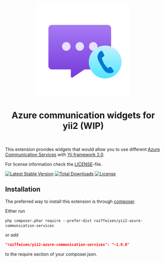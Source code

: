 <p align="center">
    <a href="https://azure.microsoft.com/en-us/services/communication-services/" target="_blank">
        <img src="./docs/acs_logo.png" height="300" width="300" title="Azure communication services" alt="Azure communication services logo">
    </a>
    <h1 align="center">Azure communication widgets for yii2 (WIP)</h1>
    <br>
</p>

This extension provides widgets that would allow you to use different [Azure Communication Services](https://azure.microsoft.com/en-us/services/communication-services)
with [Yii framework 2.0](http://www.yiiframework.com).

For license information check the [LICENSE](LICENSE.md)-file.

[![Latest Stable Version](https://poser.pugx.org/raiffeisen/yii2-azure-communication-services/v/stable?style=flat-square)](https://packagist.org/packages/raiffeisen/yii2-azure-communication-services)
[![Total Downloads](https://poser.pugx.org/raiffeisen/yii2-azure-communication-services/downloads?style=flat-square)](https://packagist.org/packages/raiffeisen/yii2-azure-communication-services)
[![License](https://poser.pugx.org/raiffeisen/yii2-azure-communication-services/license?style=flat-square)](https://packagist.org/packages/raiffeisen/yii2-azure-communication-services)

Installation
------------

The preferred way to install this extension is through [composer](http://getcomposer.org/download/).

Either run

```
php composer.phar require --prefer-dist raiffeisen/yii2-azure-communication-services
```

or add

```json
"raiffeisen/yii2-azure-communication-services": "~1.0.0"
```

to the require section of your composer.json.

